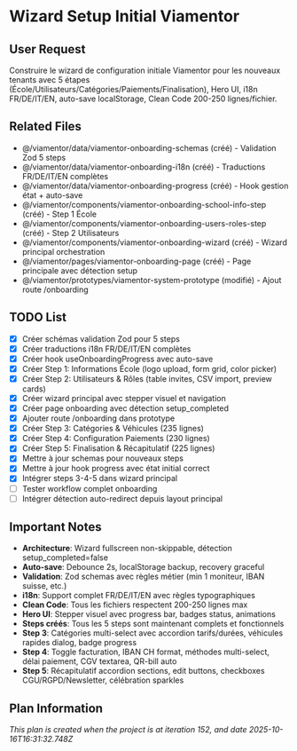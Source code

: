 # Wizard Setup Initial Viamentor

## User Request
Construire le wizard de configuration initiale Viamentor pour les nouveaux tenants avec 5 étapes (École/Utilisateurs/Catégories/Paiements/Finalisation), Hero UI, i18n FR/DE/IT/EN, auto-save localStorage, Clean Code 200-250 lignes/fichier.

## Related Files
- @/viamentor/data/viamentor-onboarding-schemas (créé) - Validation Zod 5 steps
- @/viamentor/data/viamentor-onboarding-i18n (créé) - Traductions FR/DE/IT/EN complètes
- @/viamentor/data/viamentor-onboarding-progress (créé) - Hook gestion état + auto-save
- @/viamentor/components/viamentor-onboarding-school-info-step (créé) - Step 1 École
- @/viamentor/components/viamentor-onboarding-users-roles-step (créé) - Step 2 Utilisateurs
- @/viamentor/components/viamentor-onboarding-wizard (créé) - Wizard principal orchestration
- @/viamentor/pages/viamentor-onboarding-page (créé) - Page principale avec détection setup
- @/viamentor/prototypes/viamentor-system-prototype (modifié) - Ajout route /onboarding

## TODO List
- [x] Créer schémas validation Zod pour 5 steps
- [x] Créer traductions i18n FR/DE/IT/EN complètes
- [x] Créer hook useOnboardingProgress avec auto-save
- [x] Créer Step 1: Informations École (logo upload, form grid, color picker)
- [x] Créer Step 2: Utilisateurs & Rôles (table invites, CSV import, preview cards)
- [x] Créer wizard principal avec stepper visuel et navigation
- [x] Créer page onboarding avec détection setup_completed
- [x] Ajouter route /onboarding dans prototype
- [x] Créer Step 3: Catégories & Véhicules (235 lignes)
- [x] Créer Step 4: Configuration Paiements (230 lignes)
- [x] Créer Step 5: Finalisation & Récapitulatif (225 lignes)
- [x] Mettre à jour schemas pour nouveaux steps
- [x] Mettre à jour hook progress avec état initial correct
- [x] Intégrer steps 3-4-5 dans wizard principal
- [ ] Tester workflow complet onboarding
- [ ] Intégrer détection auto-redirect depuis layout principal

## Important Notes
- **Architecture**: Wizard fullscreen non-skippable, détection setup_completed=false
- **Auto-save**: Debounce 2s, localStorage backup, recovery graceful
- **Validation**: Zod schemas avec règles métier (min 1 moniteur, IBAN suisse, etc.)
- **i18n**: Support complet FR/DE/IT/EN avec règles typographiques
- **Clean Code**: Tous les fichiers respectent 200-250 lignes max
- **Hero UI**: Stepper visuel avec progress bar, badges status, animations
- **Steps créés**: Tous les 5 steps sont maintenant complets et fonctionnels
- **Step 3**: Catégories multi-select avec accordion tarifs/durées, véhicules rapides dialog, badge progress
- **Step 4**: Toggle facturation, IBAN CH format, méthodes multi-select, délai paiement, CGV textarea, QR-bill auto
- **Step 5**: Récapitulatif accordion sections, edit buttons, checkboxes CGU/RGPD/Newsletter, célébration sparkles

  
## Plan Information
*This plan is created when the project is at iteration 152, and date 2025-10-16T16:31:32.748Z*
